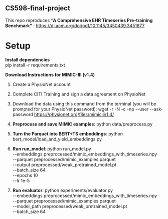 ## CS598-final-project

This repo reproduces **“A Comprehensive EHR Timeseries Pre-training Benchmark”** : https://dl.acm.org/doi/pdf/10.1145/3450439.3451877

# Setup

**Install dependencies**  
pip install -r requirements.txt


**Download Instructions for MIMIC-III (v1.4)**
1. Create a PhysioNet account
2. Complete CITI Training and sign a data agreement on PhysioNet
3. Download the data using this command from the terminal (you will be prompted for your PhysioNet password):
wget -r -N -c -np --user <user-name> --ask-password https://physionet.org/files/mimiciii/1.4/ 


1. **Preprocess and save MIMIC examples**:
python data/preprocess.py

2. **Turn the Parquet into BERT+TS embeddings**: 
python bert_model/load_and_yield_embeddings.py

3. **Run run_model**: python run_model.py \
  --embeddings preprocessed/mimic_embeddings_with_timeseries.npy \
  --parquet    preprocessed/mimic_examples.parquet \
  --output     preprocessed/weak_pretrained_model.pt \
  --batch_size 64 \
  --epochs     10 \
  --lr         1e-5

4. **Run evaluator**:
python experiments/evaluator.py \
  --embeddings preprocessed/mimic_embeddings_with_timeseries.npy \
  --parquet    preprocessed/mimic_examples.parquet \
  --model_path preprocessed/weak_pretrained_model.pt \
  --batch_size 64
